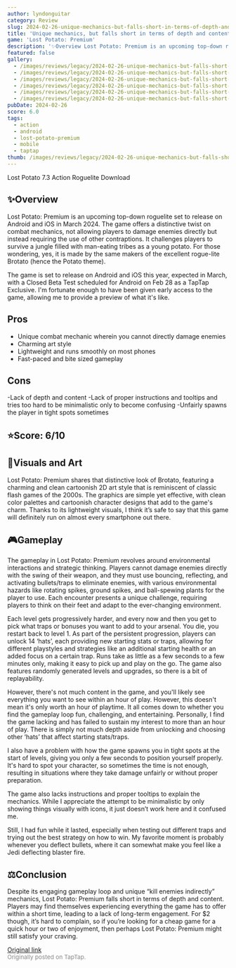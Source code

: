 ```yaml
---
author: lyndonguitar
category: Review
slug: 2024-02-26-unique-mechanics-but-falls-short-in-terms-of-depth-and-content-review-lost-potato-prem
title: 'Unique mechanics, but falls short in terms of depth and content | Review - Lost Potato: Premium'
game: 'Lost Potato: Premium'
description: '✨Overview Lost Potato: Premium is an upcoming top-down roguelite set to release on Android and iOS in March 2024. The game offers a distinctive twist on combat mechanics, not allowing players to damage enemies directly but instead requiring the use of other contraptions. It challenges players to survive a jungle filled with man-eating tribes as a young potato. For those wondering, yes, it is made by the same makers of the excellent rogue-lite Brotato (hence the Potato theme).'
featured: false
gallery:
  - /images/reviews/legacy/2024-02-26-unique-mechanics-but-falls-short-in-terms-of-depth-and-content--review---lost-potato-prem-0.avif
  - /images/reviews/legacy/2024-02-26-unique-mechanics-but-falls-short-in-terms-of-depth-and-content--review---lost-potato-prem-1.avif
  - /images/reviews/legacy/2024-02-26-unique-mechanics-but-falls-short-in-terms-of-depth-and-content--review---lost-potato-prem-2.avif
  - /images/reviews/legacy/2024-02-26-unique-mechanics-but-falls-short-in-terms-of-depth-and-content--review---lost-potato-prem-3.avif
  - /images/reviews/legacy/2024-02-26-unique-mechanics-but-falls-short-in-terms-of-depth-and-content--review---lost-potato-prem-4.avif
  - /images/reviews/legacy/2024-02-26-unique-mechanics-but-falls-short-in-terms-of-depth-and-content--review---lost-potato-prem-5.avif
pubDate: 2024-02-26
score: 6.0
tags:
  - action
  - android
  - lost-potato-premium
  - mobile
  - taptap
thumb: /images/reviews/legacy/2024-02-26-unique-mechanics-but-falls-short-in-terms-of-depth-and-content--review---lost-potato-prem-0.avif
---
```


Lost Potato
7.3
Action
Roguelite
Download


## ✨Overview
Lost Potato: Premium is an upcoming top-down roguelite set to release on Android and iOS in March 2024. The game offers a distinctive twist on combat mechanics, not allowing players to damage enemies directly but instead requiring the use of other contraptions. It challenges players to survive a jungle filled with man-eating tribes as a young potato. For those wondering, yes, it is made by the same makers of the excellent rogue-lite Brotato (hence the Potato theme).

The game is set to release on Android and iOS this year, expected in March, with a Closed Beta Test scheduled for Android on Feb 28 as a TapTap Exclusive. I'm fortunate enough to have been given early access to the game, allowing me to provide a preview of what it's like.




## Pros
- Unique combat mechanic wherein you cannot directly damage enemies
- Charming art style
- Lightweight and runs smoothly on most phones
- Fast-paced and bite sized gameplay
## Cons


-Lack of depth and content
-Lack of proper instructions and tooltips and tries too hard to be minimalistic only to become confusing
-Unfairly spawns the player in tight spots sometimes


## ⭐️Score: 6/10


## 🎨Visuals and Art
Lost Potato: Premium shares that distinctive look of Brotato, featuring a charming and clean cartoonish 2D art style that is reminiscent of classic flash games of the 2000s. The graphics are simple yet effective, with clean color palettes and cartoonish character designs that add to the game's charm. Thanks to its lightweight visuals, I think it’s safe to say that this game will definitely run on almost every smartphone out there.


## 🎮Gameplay
The gameplay in Lost Potato: Premium revolves around environmental interactions and strategic thinking. Players cannot damage enemies directly with the swing of their weapon, and they must use bouncing, reflecting, and activating bullets/traps to eliminate enemies, with various environmental hazards like rotating spikes, ground spikes, and ball-spewing plants for the player to use. Each encounter presents a unique challenge, requiring players to think on their feet and adapt to the ever-changing environment.

Each level gets progressively harder, and every now and then you get to pick what traps or bonuses you want to add to your arsenal. You die, you restart back to level 1. As part of the persistent progression, players can unlock 14 ‘hats’, each providing new starting stats or traps, allowing for different playstyles and strategies like an additional starting health or an added focus on a certain trap. Runs take as little as a few seconds to a few  minutes only, making it easy to pick up and play on the go. The game also features randomly generated levels and upgrades, so there is a bit of replayability.

However, there's not much content in the game, and you'll likely see everything you want to see within an hour of play. However, this doesn't mean it's only worth an hour of playtime. It all comes down to whether you find the gameplay loop fun, challenging, and entertaining. Personally, I find the game lacking and has failed to sustain my interest to more than an hour of play. There is simply not much depth aside from unlocking and choosing other ‘hats’ that affect starting stats/traps.

I also have a problem with how the game spawns you in tight spots at the start of levels, giving you only a few seconds to position yourself properly. It's hard to spot your character, so sometimes the time is not enough, resulting in situations where they take damage unfairly or without proper preparation.

The game also lacks instructions and proper tooltips to explain the mechanics. While I appreciate the attempt to be minimalistic by only showing things visually with icons, it just doesn’t work here and it confused me.

Still, I had fun while it lasted, especially when testing out different traps and trying out the best strategy on how to win. My favorite moment is probably whenever you deflect bullets, where it can somewhat make you feel like a Jedi deflecting blaster fire.


## ⚖️Conclusion
Despite its engaging gameplay loop and unique “kill enemies indirectly” mechanics, Lost Potato: Premium falls short in terms of depth and content. Players may find themselves experiencing everything the game has to offer within a short time, leading to a lack of long-term engagement. For $2 though, it’s hard to complain, so if you’re looking for a cheap game for a quick hour or two of enjoyment, then perhaps Lost Potato: Premium might still satisfy your craving.

[Original link](https://www.taptap.io/post/7052322)<br><span style="font-size: 0.95em; color: #888;">Originally posted on TapTap.</span>